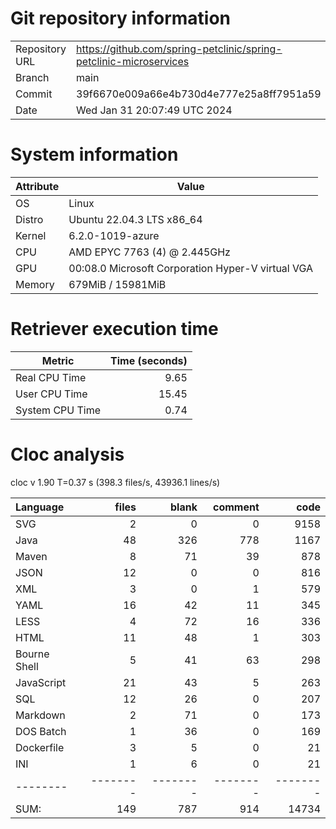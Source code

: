 # Git repository information
|    |    |
|--- | ---|
| Repository URL | https://github.com/spring-petclinic/spring-petclinic-microservices |
| Branch         | main |
| Commit         | 39f6670e009a66e4b730d4e777e25a8ff7951a59 |
| Date           | Wed Jan 31 20:07:49 UTC 2024 |

# System information
| Attribute | Value |
| --------- | ----- |
| OS | Linux  |
| Distro | Ubuntu 22.04.3 LTS x86_64  |
| Kernel | 6.2.0-1019-azure  |
| CPU | AMD EPYC 7763 (4) @ 2.445GHz  |
| GPU | 00:08.0 Microsoft Corporation Hyper-V virtual VGA  |
| Memory | 679MiB / 15981MiB  |

# Retriever execution time
| Metric | Time (seconds) |
| --- | ---: |
| Real CPU Time | 9.65 |
| User CPU Time | 15.45 |
| System CPU Time | 0.74 |
<!--
Explainations:
- __Real CPU Time__: actual time the command has run (can be less than total time spent in user and system mode for multi-threaded processes)
- __User CPU Time__: time the command has spent running in user mode
- __System CPU Time__: time the command has spent running in system or kernel mode
-->

# Cloc analysis
cloc v 1.90  T=0.37 s (398.3 files/s, 43936.1 lines/s)

Language|files|blank|comment|code
:-------|-------:|-------:|-------:|-------:
SVG|2|0|0|9158
Java|48|326|778|1167
Maven|8|71|39|878
JSON|12|0|0|816
XML|3|0|1|579
YAML|16|42|11|345
LESS|4|72|16|336
HTML|11|48|1|303
Bourne Shell|5|41|63|298
JavaScript|21|43|5|263
SQL|12|26|0|207
Markdown|2|71|0|173
DOS Batch|1|36|0|169
Dockerfile|3|5|0|21
INI|1|6|0|21
--------|--------|--------|--------|--------
SUM:|149|787|914|14734
